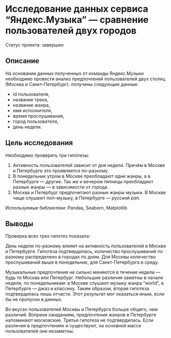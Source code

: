 # Исследование данных сервиса “Яндекс.Музыка” — сравнение пользователей двух городов
Статус проекта: завершен

## Описание
На основании данных полученных от команды Яндекс.Музыки необходимо провести анализ предпочтений пользователей двух столиц (Москва и Санкт-Петербург).
получены следующие данные: 
- id пользователя, 
- название трека, 
- название жанра, 
- имя исполнителя, 
- время прослушивания, 
- город пользователя, 
- день недели. 

## Цель исследования 
Необходимо проверить три гипотезы:
1. Активность пользователей зависит от дня недели. Причём в Москве и Петербурге это проявляется по-разному.
2. В понедельник утром в Москве преобладают одни жанры, а в Петербурге — другие. Так же и вечером пятницы преобладают разные жанры — в зависимости от города. 
3. Москва и Петербург предпочитают разные жанры музыки. В Москве чаще слушают поп-музыку, в Петербурге — русский рэп.


Используемые библиотеки:  Pandas, Seaborn, Matplotlib

## Выводы
Проверка всех трех гипотез показала:

День недели по-разному влияет на активность пользователей в Москве и Петербурге.
Гипотеза подтвердилась, количество прослушиваний по разному распределено в городах по дням. Для Москвы количество прослушиваний выше в понедельник, для Санкт-Петербурга в среду.

Музыкальные предпочтения не сильно меняются в течение недели — будь то Москва или Петербург. Небольшие различия заметны в начале недели, по понедельникам:
в Москве слушают музыку жанра “world”,
в Петербурге — джаз и классику.
Таким образом, вторая гипотеза подтвердилась лишь отчасти. Этот результат мог оказаться иным, если бы не пропуски в данных.

Во вкусах пользователей Москвы и Петербурга больше общего, чем различий. Вопреки ожиданиям, предпочтения жанров в Петербурге напоминают московские.
Третья гипотеза не подтвердилась. Если различия в предпочтениях и существуют, на основной массе пользователей они незаметны.
